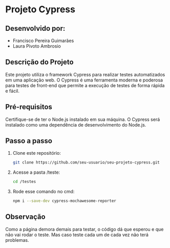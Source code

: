 # Projeto Cypress

## Desenvolvido por:
- Francisco Pereira Guimarães
- Laura Pivoto Ambrosio

## Descrição do Projeto
Este projeto utiliza o framework Cypress para realizar testes automatizados em uma aplicação web. O Cypress é uma ferramenta moderna e poderosa para testes de front-end que permite a execução de testes de forma rápida e fácil.

## Pré-requisitos
Certifique-se de ter o Node.js instalado em sua máquina. O Cypress será instalado como uma dependência de desenvolvimento do Node.js.

## Passo a passo
1. Clone este repositório:

   ```bash
   git clone https://github.com/seu-usuario/seu-projeto-cypress.git

2. Acesse a pasta /teste:

   ```bash
   cd /testes

3. Rode esse comando no cmd:

   ```bash
   npm i --save-dev cypress-mochawesome-reporter

## Observação
Como a página demora demais para testar, o código dá que esperou e que não vai rodar o teste. Mas caso teste cada um de cada vez não terá problemas.
